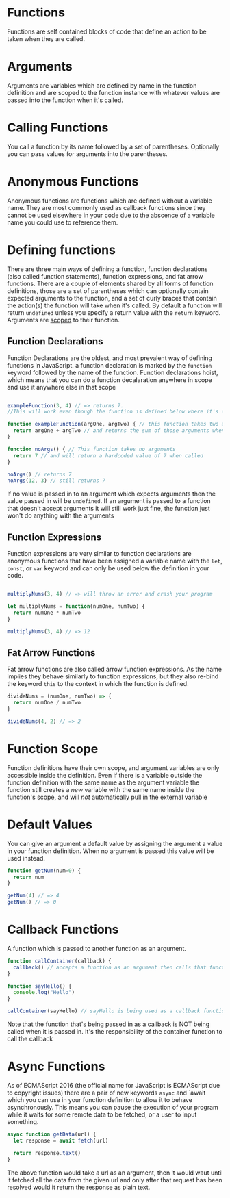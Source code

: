 # Functions

Functions are self contained blocks of code that define an action to be taken when they are called.

# Arguments

Arguments are variables which are defined by name in the function definition and are scoped to the function instance with whatever values are passed into the function when it's called.

# Calling Functions

You call a function by its name followed by a set of parentheses. Optionally you can pass values for arguments into the parentheses.

# Anonymous Functions

Anonymous functions are functions which are defined without a variable name. They are most commonly used as callback functions since they cannot be used elsewhere in your code due to the abscence of a variable name you could use to reference them.

# Defining functions

There are three main ways of defining a function, function declarations (also called function statements), function expressions, and fat arrow functions.  There are a couple of elements shared by all forms of function definitions, those are a set of parentheses which can optionally contain expected arguments to the function, and a set of curly braces that contain the action(s) the function will take when it's called. By default a function will return `undefined` unless you specify a return value with the `return` keyword. Arguments are [scoped](#function-scope) to their function.

## Function Declarations

Function Declarations are the oldest, and most prevalent way of defining functions in JavaScript. a function declaration is marked by the `function` keyword followed by the name of the function. Function declarations hoist, which means that you can do a function decalaration anywhere in scope and use it anywhere else in that scope

```js

exampleFunction(3, 4) // => returns 7.
//This will work even though the function is defined below where it's called

function exampleFunction(argOne, argTwo) { // this function takes two arguments
  return argOne + argTwo // and returns the sum of those arguments when called
}

function noArgs() { // This function takes no arguments
  return 7 // and will return a hardcoded value of 7 when called
}

noArgs() // returns 7
noArgs(12, 3) // still returns 7

```

If no value is passed in to an argument which expects arguments then the value passed in will be `undefined`. If an argument is passed to a function that doesn't accept arguments it will still work just fine, the function just won't do anything with the arguments

## Function Expressions

Function expressions are very similar to function declarations are anonymous functions that have been assigned a variable name with the `let`, `const`, or `var` keyword and can only be used below the definition in your code.

```js

multiplyNums(3, 4) // => will throw an error and crash your program

let multiplyNums = function(numOne, numTwo) {
  return numOne * numTwo
}

multiplyNums(3, 4) // => 12

```

## Fat Arrow Functions

Fat arrow functions are also called arrow function expressions. As the name implies they behave similarly to function expressions, but they also re-bind the keyword `this` to the context in which the function is defined.

```js
divideNums = (numOne, numTwo) => {
  return numOne / numTwo
}

divideNums(4, 2) // => 2
```

# Function Scope

Function definitions have their own scope, and argument variables are only accessible inside the definition. Even if there is a variable outside the function definition with the same name as the argument variable the function still creates a *new* variable with the same name inside the function's scope, and will *not* automatically pull in the external variable

# Default Values

You can give an argument a default value by assigning the argument a value in your function definition. When no argument is passed this value will be used instead.

```js
function getNum(num=0) {
  return num
}

getNum(4) // => 4
getNum() // => 0
```

# Callback Functions

A function which is passed to another function as an argument.

```javascript
function callContainer(callback) {
  callback() // accepts a function as an argument then calls that function
}

function sayHello() {
  console.log("Hello")
}

callContainer(sayHello) // sayHello is being used as a callback function
```

Note that the function that's being passed in as a callback is NOT being called when it is passed in. It's the responsibility of the container function to call the callback

# Async Functions

As of ECMAScript 2016 (the official name for JavaScript is ECMAScript due to copyright issues) there are a pair of new keywords `async` and `await which you can use in your function definition to allow it to behave asynchronously. This means you can pause the execution of your program while it waits for some remote data to be fetched, or a user to input something.

```js
async function getData(url) {
  let response = await fetch(url)

  return response.text()
}
```

The above function would take a url as an argument, then it would waut until it fetched all the data from the given url and only after that request has been resolved would it return the response as plain text.